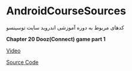# AndroidCourseSources
کدهای مربوط به دوره آموزشی اندروید سایت توسینسو



<b>Chapter 20 Dooz(Connect) game part 1</b>

[Video](https://programming.tosinso.com/fa/videos/2242)

[Source Code](https://github.com/MehdiAdeliFar/AndroidCourseSources/blob/master/Chapter%2020%20DoozGame/DoozGame.rar)

